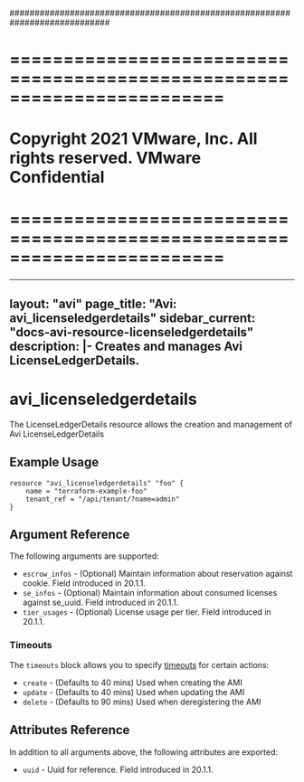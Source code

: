############################################################################
# ========================================================================
# Copyright 2021 VMware, Inc.  All rights reserved. VMware Confidential
# ========================================================================
###

<!--
    Copyright 2021 VMware, Inc.
    SPDX-License-Identifier: Mozilla Public License 2.0
-->
---
layout: "avi"
page_title: "Avi: avi_licenseledgerdetails"
sidebar_current: "docs-avi-resource-licenseledgerdetails"
description: |-
  Creates and manages Avi LicenseLedgerDetails.
---

# avi_licenseledgerdetails

The LicenseLedgerDetails resource allows the creation and management of Avi LicenseLedgerDetails

## Example Usage

```hcl
resource "avi_licenseledgerdetails" "foo" {
    name = "terraform-example-foo"
    tenant_ref = "/api/tenant/?name=admin"
}
```

## Argument Reference

The following arguments are supported:

* `escrow_infos` - (Optional) Maintain information about reservation against cookie. Field introduced in 20.1.1.
* `se_infos` - (Optional) Maintain information about consumed licenses against se_uuid. Field introduced in 20.1.1.
* `tier_usages` - (Optional) License usage per tier. Field introduced in 20.1.1.


### Timeouts

The `timeouts` block allows you to specify [timeouts](https://www.terraform.io/docs/configuration/resources.html#timeouts) for certain actions:

* `create` - (Defaults to 40 mins) Used when creating the AMI
* `update` - (Defaults to 40 mins) Used when updating the AMI
* `delete` - (Defaults to 90 mins) Used when deregistering the AMI

## Attributes Reference

In addition to all arguments above, the following attributes are exported:

* `uuid` -  Uuid for reference. Field introduced in 20.1.1.

